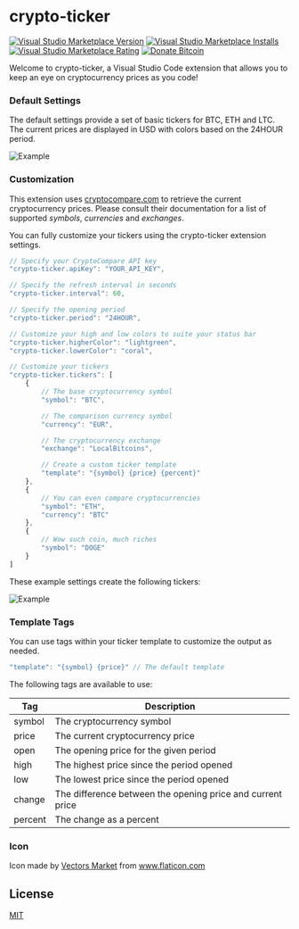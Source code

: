 # crypto-ticker

[marketplace]: https://marketplace.visualstudio.com/items?itemName=calvert.crypto-ticker
[![Visual Studio Marketplace Version](https://img.shields.io/visual-studio-marketplace/v/calvert.crypto-ticker)][marketplace]
[![Visual Studio Marketplace Installs](https://img.shields.io/visual-studio-marketplace/i/calvert.crypto-ticker)][marketplace]
[![Visual Studio Marketplace Rating](https://img.shields.io/visual-studio-marketplace/r/calvert.crypto-ticker)][marketplace]
[![Donate Bitcoin](https://img.shields.io/badge/donate-bitcoin-orange)](https://www.blockchain.com/btc/address/36gjpzeQtePfhU41VkM39XLUywpXVmtoKW)

Welcome to crypto-ticker, a Visual Studio Code extension that allows you to keep an eye on cryptocurrency prices as you code!

### Default Settings

The default settings provide a set of basic tickers for BTC, ETH and LTC. The current prices are displayed in USD with colors based on the 24HOUR period.

![Example](https://github.com/robertcalvert/vscode-crypto-ticker/raw/master/images/default.png)

### Customization

This extension uses [cryptocompare.com](https://min-api.cryptocompare.com/documentation) to retrieve the current cryptocurrency prices. Please consult their documentation for a list of supported *symbols*, *currencies* and *exchanges*.

You can fully customize your tickers using the crypto-ticker extension settings.

```javascript
// Specify your CryptoCompare API key
"crypto-ticker.apiKey": "YOUR_API_KEY",

// Specify the refresh interval in seconds
"crypto-ticker.interval": 60,

// Specify the opening period
"crypto-ticker.period": "24HOUR",

// Customize your high and low colors to suite your status bar
"crypto-ticker.higherColor": "lightgreen",
"crypto-ticker.lowerColor": "coral",

// Customize your tickers
"crypto-ticker.tickers": [
    {
        // The base cryptocurrency symbol
        "symbol": "BTC",

        // The comparison currency symbol
        "currency": "EUR",

        // The cryptocurrency exchange
        "exchange": "LocalBitcoins",

        // Create a custom ticker template
        "template": "{symbol} {price} {percent}"
    },
    {
        // You can even compare cryptocurrencies
        "symbol": "ETH",
        "currency": "BTC"
    },
    {
        // Wow such coin, much riches
        "symbol": "DOGE"
    }
]
```

These example settings create the following tickers:

![Example](https://github.com/robertcalvert/vscode-crypto-ticker/raw/master/images/custom.png)

### Template Tags

You can use tags within your ticker template to customize the output as needed.

```javascript
"template": "{symbol} {price}" // The default template
```

The following tags are available to use:

Tag | Description
------------ | -------------
symbol | The cryptocurrency symbol
price | The current cryptocurrency price
open | The opening price for the given period
high | The highest price since the period opened
low | The lowest price since the period opened
change | The difference between the opening price and current price
percent | The change as a percent

### Icon

Icon made by [Vectors Market](https://www.flaticon.com/authors/vectors-market) from www.flaticon.com

## License

[MIT](LICENSE.md)
